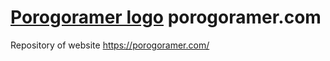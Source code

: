 # [Porogoramer logo](porogoramer_logo.svg) porogoramer.com
Repository of website https://porogoramer.com/
